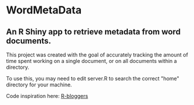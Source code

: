 # WordMetaData 
## An R Shiny app to retrieve metadata from word documents.

This project was created with the goal of accurately tracking the amount of time spent working on a single document, or on all documents within a directory.

To use this, you may need to edit server.R to search the correct "home" directory for your machine.

Code inspiration here: [R-bloggers](https://www.r-bloggers.com/microsoft-office-metadata-with-r/)




